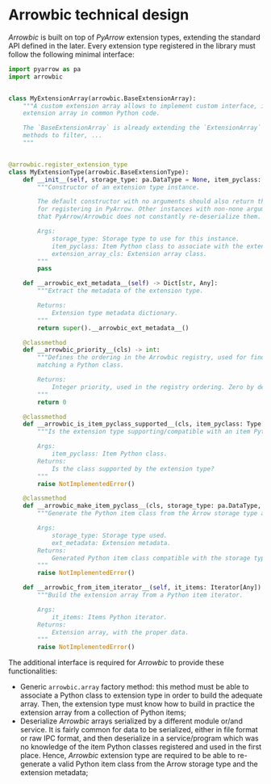 # Arrowbic technical design

*Arrowbic* is built on top of *PyArrow* extension types, extending the standard API defined in the later.
Every extension type registered in the library must follow the following minimal interface:

```python
import pyarrow as pa
import arrowbic


class MyExtensionArray(arrowbic.BaseExtensionArray):
    """A custom extension array allows to implement custom interface, improving the usability of the
    extension array in common Python code.

    The `BaseExtensionArray` is already extending the `ExtensionArray` API from PyArrow, adding common
    methods to filter, ...
    """


@arrowbic.register_extension_type
class MyExtensionType(arrowbic.BaseExtensionType):
    def __init__(self, storage_type: pa.DataType = None, item_pyclass: Type[Any] = None, extension_array_cls: pa.ExtensionArray = MyExtensionArray):
        """Constructor of an extension type instance.

        The default constructor with no arguments should also return the same default extension type instance, used
        for registering in PyArrow. Other instances with non-none arguments are cached by Arrowbic internally, such
        that PyArrow/Arrowbic does not constantly re-deserialize them.

        Args:
            storage_type: Storage type to use for this instance.
            item_pyclass: Item Python class to associate with the extension type.
            extension_array_cls: Extension array class.
        """
        pass

    def __arrowbic_ext_metadata__(self) -> Dict[str, Any]:
        """Extract the metadata of the extension type.

        Returns:
            Extension type metadata dictionary.
        """
        return super().__arrowbic_ext_metadata__()

    @classmethod
    def __arrowbic_priority__(cls) -> int:
        """Defines the ordering in the Arrowbic registry, used for finding the extension type
        matching a Python class.

        Returns:
            Integer priority, used in the registry ordering. Zero by default.
        """
        return 0

    @classmethod
    def __arrowbic_is_item_pyclass_supported__(cls, item_pyclass: Type[Any]) -> bool:
        """Is the extension type supporting/compatible with an item Python class?

        Args:
            item_pyclass: Item Python class.
        Returns:
            Is the class supported by the extension type?
        """
        raise NotImplementedError()

    @classmethod
    def __arrowbic_make_item_pyclass__(cls, storage_type: pa.DataType, ext_metadata: Dict[str, Any]) -> Type[Any]:
        """Generate the Python item class from the Arrow storage type and extension metadata.

        Args:
            storage_type: Storage type used.
            ext_metadata: Extension metadata.
        Returns:
            Generated Python item class compatible with the storage type and metadata.
        """
        raise NotImplementedError()

    def __arrowbic_from_item_iterator__(self, it_items: Iterator[Any]) -> pa.ExtensionArray:
        """Build the extension array from a Python item iterator.

        Args:
            it_items: Items Python iterator.
        Returns:
            Extension array, with the proper data.
        """
        raise NotImplementedError()
```

The additional interface is required for *Arrowbic* to provide these functionalities:
* Generic `arrowbic.array` factory method: this method must be able to associate a Python class to extension type in order to build the adequate array. Then, the extension type must know how to build in practice the extension array from a collection of Python items;
* Deserialize *Arrowbic* arrays serialized by a different module or/and service. It is fairly common for data to be serialized, either in file format or raw IPC format, and then deserialize in a service/program which was no knowledge of the item Python classes registered and used in the first place. Hence, *Arrowbic* extension type are required to be able to re-generate a valid Python item class from the Arrow storage type and the extension metadata;

